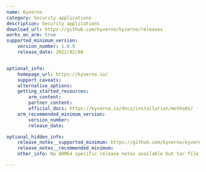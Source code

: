 ```yaml
---
name: Kyverno
category: Security applications
description: Security applications
download_url: https://github.com/kyverno/kyverno/releases
works_on_arm: true
supported_minimum_version:
    version_number: 1.6.0
    release_date: 2022/02/08


optional_info:
    homepage_url: https://kyverno.io/
    support_caveats:
    alternative_options:
    getting_started_resources:
        arm_content:
        partner_content:
        official_docs: https://kyverno.io/docs/installation/methods/
    arm_recommended_minimum_version:
        version_number:
        release_date:

optional_hidden_info:
    release_notes__supported_minimum: https://github.com/kyverno/kyverno/releases/tag/v1.6.0
    release_notes__recommended_minimum:
    other_info: No ARM64 specific release notes available but tar file is released for ARM64 from v1.6.0.

---
```

